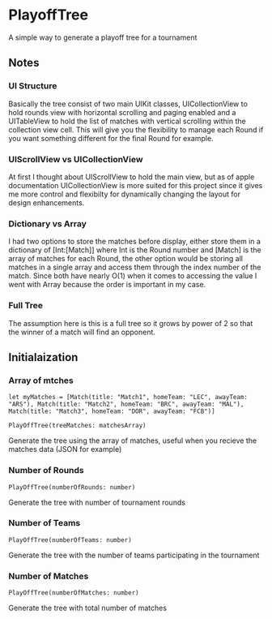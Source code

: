 # PlayoffTree

A simple way to generate a playoff tree for a tournament

## Notes

### UI Structure

Basically the tree consist of two main UIKit classes, UICollectionView to hold rounds view with horizontal scrolling and paging enabled and a UITableView to hold the list of matches with vertical scrolling within the collection view cell. This will give you the flexibility to manage each Round if you want something different for the final Round for example.

### UIScrollView vs UICollectionView

At first I thought about UIScrollView to hold the main view, but as of apple documentation UICollectionView is more suited for this
project since it gives me more control and flexibilty for dynamically changing the layout for design enhancements.

### Dictionary vs Array

I had two options to store the matches before display, either store them in a dictionary of [Int:[Match]] where Int is the
Round number and [Match] is the array of matches for each Round, the other option would be storing all matches in a single
array and access them through the index number of the match. Since both have nearly O(1) when it comes to accessing the value I went with Array because the order is important in my case.

### Full Tree

The assumption here is this is a full tree so it grows by power of 2 so that the winner of a match will find an opponent.


## Initialaization

### Array of mtches
```
let myMatches = [Match(title: "Match1", homeTeam: "LEC", awayTeam: "ARS"), Match(title: "Match2", homeTeam: "BRC", awayTeam: "MAL"), Match(title: "Match3", homeTeam: "DOR", awayTeam: "FCB")]

PlayOffTree(treeMatches: matchesArray)
```
Generate the tree using the array of matches, useful when you recieve the matches data (JSON for example)

### Number of Rounds
```
PlayOffTree(numberOfRounds: number)
```
Generate the tree with number of tournament rounds

### Number of Teams
```
PlayOffTree(numberOfTeams: number)
```
Generate the tree with the number of teams participating in the tournament

### Number of Matches
```
PlayOffTree(numberOfMatches: number)
```
Generate the tree with total number of matches

